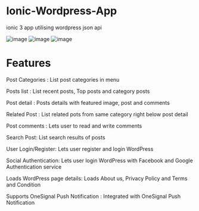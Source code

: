 # Ionic-Wordpress-App
ionic 3 app utilising wordpress json api

![image](https://github.com/Henry-Asante/Ionic-Wordpress-App/blob/master/Screenshot_20181201-162000.png)
![image](https://github.com/Henry-Asante/Ionic-Wordpress-App/blob/master/Screenshot_20181128-202030.png)
![image](https://github.com/Henry-Asante/Ionic-Wordpress-App/blob/master/Screenshot_20181129-120402.png)

# Features 

Post Categories : List post categories in menu 

Posts list : List recent posts, Top posts and category posts 

Post detail : Posts details with featured image, post and comments 

Related Post : List related pots from same category right below post detail 

Post comments : Lets user to read and write comments 

Search Post: List search results of posts 

User Login/Register: Lets user register and login WordPress 

Social Authentication: Lets user login WordPress with Facebook and Google Authentication service 

Loads WordPress page details: Loads About us, Privacy Policy and Terms and Condition 

Supports OneSignal Push Notification : Integrated with OneSignal Push Notification 
